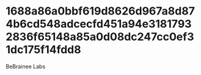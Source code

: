 # 1688a86a0bbf619d8626d967a8d874b6cd548adcecfd451a94e31817932836f65148a85a0d08dc247cc0ef31dc175f14fdd8
BeBrainee Labs
